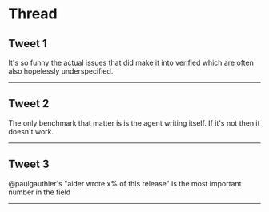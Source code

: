 # Thread

## Tweet 1

It's so funny the actual issues that did make it into verified which are often also hopelessly underspecified.

---

## Tweet 2

The only benchmark that matter is is the agent writing itself. If it's not then it doesn't work.

---

## Tweet 3

@paulgauthier's "aider wrote x% of this release" is the most important number in the field

---

